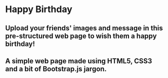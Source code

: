 # Happy Birthday

## Upload your friends' images and message in this pre-structured web page to wish them a happy birthday!

## A simple web page made using HTML5, CSS3 and a bit of Bootstrap.js jargon.
